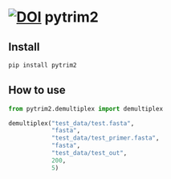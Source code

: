 [![DOI](https://zenodo.org/badge/379731397.svg)](https://zenodo.org/doi/10.5281/zenodo.13166972)
pytrim2
================

<!-- WARNING: THIS FILE WAS AUTOGENERATED! DO NOT EDIT! -->

## Install

``` sh
pip install pytrim2
```

## How to use

``` python
from pytrim2.demultiplex import demultiplex

demultiplex("test_data/test.fasta",
            "fasta",
            "test_data/test_primer.fasta",
            "fasta",
            "test_data/test_out",
            200,
            5)
```
